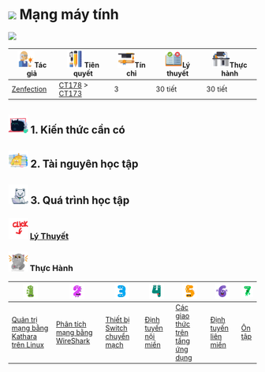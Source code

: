 # <img src="/images/docs/HP/CT112.png" width="50"> Mạng máy tính 

<img src="https://readme-typing-svg.herokuapp.com?font=tahoma&lines=B%E1%BA%A3ng+sau+tham+kh%E1%BA%A3o+c%E1%BB%A7a+CTU">

| <img src="https://raw.githubusercontent.com/Zenfection/Image/master/2021/07/31-17-12-38-Professor%20Male.png" title="" alt="Professor Male.png" width="35">Tác giả | <img title="" src="https://raw.githubusercontent.com/Zenfection/Image/master/2021/07/31-17-08-42-Learning%20Tools.png" alt="Learning Tools.png" width="35">Tiên quyết | <img src="https://raw.githubusercontent.com/Zenfection/Image/master/2021/07/31-17-13-24-Degree.png" title="" alt="Degree.png" width="35">Tín chỉ | <img src="https://raw.githubusercontent.com/Zenfection/Image/master/2021/07/31-17-10-10-Rage%20Room%20Rules.png" title="" alt="Rage Room Rules.png" width="35">Lý thuyết | <img src="https://raw.githubusercontent.com/Zenfection/Image/master/2021/07/31-17-11-54-Student%20Desk.png" title="" alt="Student Desk.png" width="35">Thực hành |
| ------------------------------------------------------------------------------------------------------------------------------------------------------------------ | --------------------------------------------------------------------------------------------------------------------------------------------------------------------- | ------------------------------------------------------------------------------------------------------------------------------------------------ | ------------------------------------------------------------------------------------------------------------------------------------------------------------------------ | ---------------------------------------------------------------------------------------------------------------------------------------------------------------- |
| [Zenfection](http://facebook.com/zenfection)                                                                                                                       | [CT178](/cosonganh/CT178-Nguyen_ly_he_dieu_hanh/) > [CT173](/nhapmon/CT173-Kien_truc_may_tinh/)                                                                                                                                                               | 3                                                                                                                                                | 30 tiết                                                                                                                                                                       | 30 tiết                                                                                                                                                               |

## <img src="https://raw.githubusercontent.com/Zenfection/Image/master/2021/08/02-21-26-29-tenor.gif" width="40"> 1. Kiến thức cần có

## <img src="https://raw.githubusercontent.com/Zenfection/Image/master/2021/08/02-21-24-49-tenor.gif" width="40"> 2. Tài nguyên học tập

## <img src="https://raw.githubusercontent.com/Zenfection/Image/master/2021/08/02-21-41-35-tenor.gif" width="40"> 3. Quá trình học tập

### <img src="https://raw.githubusercontent.com/Zenfection/Image/master/2021/08/02-22-18-48-tenor.gif" width="40"> [Lý Thuyết](/cosonganh/CT112-Mang_may_tinh/Tailieu/Chapter1/1.md)

### <img src="https://raw.githubusercontent.com/Zenfection/Image/master/2021/10/12-16-35-26-blukittie-blu.gif" width="40"> Thực Hành
 
| <img src="https://raw.githubusercontent.com/Zenfection/Image/master/2021/10/08-14-42-05-icons8-1_cute.png" width="30"> | <img src="https://raw.githubusercontent.com/Zenfection/Image/master/2021/10/08-14-42-09-icons8-2_cute.png" width="30"> | <img src="https://raw.githubusercontent.com/Zenfection/Image/master/2021/10/08-14-42-15-icons8-3_cute.png" width="30"> | <img src="https://raw.githubusercontent.com/Zenfection/Image/master/2021/10/08-14-42-19-icons8-4_cute.png" width="30"> | <img src="https://raw.githubusercontent.com/Zenfection/Image/master/2021/10/08-14-42-25-icons8-5_cute.png" width="30"> | <img src="https://raw.githubusercontent.com/Zenfection/Image/master/2021/11/03-10-49-45-icons8-6_cute.png" width="30"> | ![icons8-7_cute.png](https://raw.githubusercontent.com/Zenfection/Image/master/2021/11/13-21-46-40-icons8-7_cute.png) |
| ---------------------------------------------------------------------------------------------------------------------- | ---------------------------------------------------------------------------------------------------------------------- | ---------------------------------------------------------------------------------------------------------------------- | ---------------------------------------------------------------------------------------------------------------------- | ---------------------------------------------------------------------------------------------------------------------- | ---------------------------------------------------------------------------------------------------------------------- | --------------------------------------------------------------------------------------------------------------------- |
| [Quản trị mạng bằng Kathara trên Linux](/cosonganh/CT112-Mang_may_tinh/Thuchanh/1.md)                                  | [Phân tích mạng bằng WireShark](/cosonganh/CT112-Mang_may_tinh/Thuchanh/2.md)                                          | [Thiết bị Switch chuyển mạch](/cosonganh/CT112-Mang_may_tinh/Thuchanh/3.md)                                            | [Định tuyến nội miền](/cosonganh/CT112-Mang_may_tinh/Thuchanh/4.md)                                                    | [Các giao thức trên tầng ứng dụng](/cosonganh/CT112-Mang_may_tinh/Thuchanh/5.md)                                       | [Định tuyến liên miền](/cosonganh/CT112-Mang_may_tinh/Thuchanh/6.md)                                                   | [Ôn tập](/cosonganh/CT112-Mang_may_tinh/Thuchanh/7.md)                                                                                                               |




<comment/> 
 